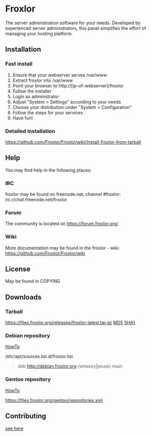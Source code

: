 # Froxlor

The server administration software for your needs.
Developed by experienced server administrators, this panel simplifies the effort of managing your hosting platform.

## Installation

### Fast install
1. Ensure that your webserver serves /var/www
2. Extract froxlor into /var/www
3. Point your browser to http://[ip-of-webserver]/froxlor
4. Follow the installer
5. Login as administrator
6. Adjust "System > Settings" according to your needs
7. Choose your distribution under "System > Configuration"
8. Follow the steps for your services
9. Have fun!

### Detailed installation
https://github.com/Froxlor/Froxlor/wiki/Install-froxlor-from-tarball

## Help

You may find help in the following places:

### IRC

froxlor may be found on freenode.net, channel #froxlor:
irc://chat.freenode.net/froxlor

### Forum

The community is located on https://forum.froxlor.org/

### Wiki

More documentation may be found in the froxlor - wiki:
https://github.com/Froxlor/Froxlor/wiki

## License

May be found in COPYING

## Downloads

### Tarball
https://files.froxlor.org/releases/froxlor-latest.tar.gz [MD5](https://files.froxlor.org/releases/froxlor-latest.tar.gz.md5) [SHA1](https://files.froxlor.org/releases/froxlor-latest.tar.gz.sha1)

### Debian repository

[HowTo](https://github.com/Froxlor/Froxlor/wiki/Install-froxlor-on-debian)

/etc/apt/sources.list.d/froxlor.list
> deb http://debian.froxlor.org {wheezy|jessie} main

### Gentoo repository

[HowTo](https://github.com/Froxlor/Froxlor/wiki/Install-froxlor-on-gentoo)

https://files.froxlor.org/gentoo/repositories.xml

## Contributing

[see here](.github/CONTRIBUTING.md)
